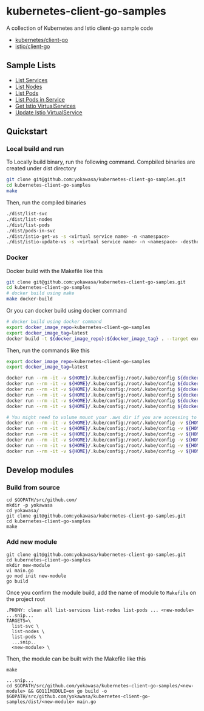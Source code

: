 # kubernetes-client-go-samples
A collection of Kubernetes and Istio client-go sample code

- [kubernetes/client-go](https://github.com/kubernetes/client-go)
- [istio/client-go](https://github.com/istio/client-go)

## Sample Lists

- [List Services](list-svc)
- [List Nodes](list-nodes)
- [List Pods](list-pods)
- [List Pods in Service](pods-in-svc)
- [Get Istio VirtualServices](istio-get-vs)
- [Update Istio VirtualService](istio-update-vs)

## Quickstart

### Local build and run

To Locally build binary, run the following command. Compbiled binaries are created under dist directory
```bash
git clone git@github.com:yokawasa/kubernetes-client-go-samples.git
cd kubernetes-client-go-samples
make
```

Then, run the compiled binaries
```bash
./dist/list-svc
./dist/list-nodes
./dist/list-pods
./dist/pods-in-svc
./dist/istio-get-vs -s <virtual service name> -n <namespace>
./dist/istio-update-vs -s <virtual service name> -n <namespace> -desthost <destination host> -destsubset <destination subset>
```

### Docker

Docker build with the Makefile like this
```bash
git clone git@github.com:yokawasa/kubernetes-client-go-samples.git
cd kubernetes-client-go-samples
# docker build using make
make docker-build
```
Or you can docker build using docker command
```bash
# docker build using docker command
export docker_image_repo=kubernetes-client-go-samples
export docker_image_tag=latest
docker build -t ${docker_image_repo}:${docker_image_tag} . --target executor
```

Then, run the commands like this
```bash
export docker_image_repo=kubernetes-client-go-samples
export docker_image_tag=latest

docker run --rm -it -v ${HOME}/.kube/config:/root/.kube/config ${docker_image_repo}:${docker_image_tag} sh -c "/list-svc"
docker run --rm -it -v ${HOME}/.kube/config:/root/.kube/config ${docker_image_repo}:${docker_image_tag} sh -c "/list-nodes"
docker run --rm -it -v ${HOME}/.kube/config:/root/.kube/config ${docker_image_repo}:${docker_image_tag} sh -c "/list-pods"
docker run --rm -it -v ${HOME}/.kube/config:/root/.kube/config ${docker_image_repo}:${docker_image_tag} sh -c "/pods-in-svc"
docker run --rm -it -v ${HOME}/.kube/config:/root/.kube/config ${docker_image_repo}:${docker_image_tag} sh -c "/istio-get-vs -s <virtual servide name> -n <namespace>"
docker run --rm -it -v ${HOME}/.kube/config:/root/.kube/config ${docker_image_repo}:${docker_image_tag} sh -c "/istio-update-vs -s <virtual service name> -n <namespace> -desthost <destination host> -destsubset <destination subset>"

# You might need to volume mount your .aws dir if you are accessing to AWS EKS Kubernets cluster 
docker run --rm -it -v ${HOME}/.kube/config:/root/.kube/config -v ${HOME}/.aws:/root/.aws ${docker_image_repo}:${docker_image_tag} sh -c "/list-svc"
docker run --rm -it -v ${HOME}/.kube/config:/root/.kube/config -v ${HOME}/.aws:/root/.aws ${docker_image_repo}:${docker_image_tag} sh -c "/list-nodes"
docker run --rm -it -v ${HOME}/.kube/config:/root/.kube/config -v ${HOME}/.aws:/root/.aws ${docker_image_repo}:${docker_image_tag} sh -c "/list-pods"
docker run --rm -it -v ${HOME}/.kube/config:/root/.kube/config -v ${HOME}/.aws:/root/.aws ${docker_image_repo}:${docker_image_tag} sh -c "/pods-in-svc"
docker run --rm -it -v ${HOME}/.kube/config:/root/.kube/config -v ${HOME}/.aws:/root/.aws ${docker_image_repo}:${docker_image_tag} sh -c "/istio-get-vs -s <virtual servide name> -n <namespace>"
docker run --rm -it -v ${HOME}/.kube/config:/root/.kube/config -v ${HOME}/.aws:/root/.aws ${docker_image_repo}:${docker_image_tag} sh -c "/istio-update-vs -s <virtual service name> -n <namespace> -desthost <destination host> -destsubset <destination subset>"
```

## Develop modules
### Build from source
```
cd $GOPATH/src/github.com/
mkdir -p yokawasa
cd yokawasa/
git clone git@github.com:yokawasa/kubernetes-client-go-samples.git
cd kubernetes-client-go-samples
make
```

### Add new module

```
git clone git@github.com:yokawasa/kubernetes-client-go-samples.git
cd kubernetes-client-go-samples
mkdir new-module
vi main.go
go mod init new-module
go build
```

Once you confirm the module build, add the name of module to `Makefile` on the project root

```
.PHONY: clean all list-services list-nodes list-pods ... <new-module>
...snip...
TARGETS=\
  list-svc \
  list-nodes \
  list-pods \
  ...snip..
  <new-module> \

```

Then, the module can be built with the Makefile like this


```
make

...snip...
cd $GOPATH/src/github.com/yokawasa/kubernetes-client-go-samples/<new-module> && GO111MODULE=on go build -o $GOPATH/src/github.com/yokawasa/kubernetes-client-go-samples/dist/<new-module> main.go
```
